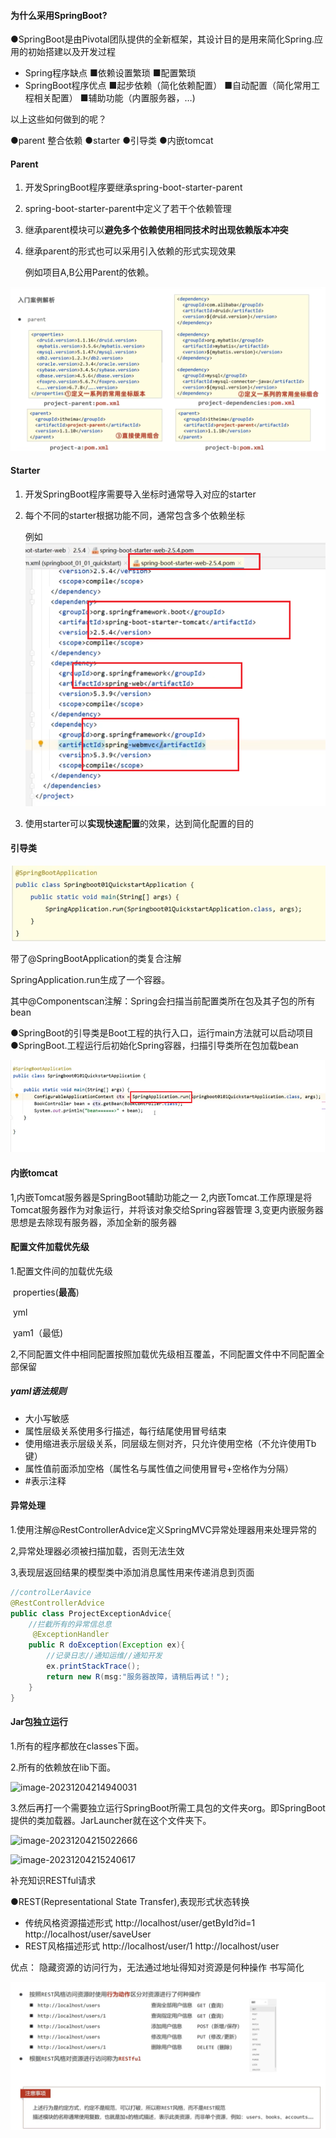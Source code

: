 #### 为什么采用SpringBoot?

●SpringBoot是由Pivotal团队提供的全新框架，其设计目的是用来简化Spring.应用的初始搭建以及开发过程

- Spring程序缺点
  ■依赖设置繁琐
  ■配置繁琐
- SpringBoot程序优点
  ■起步依赖（简化依赖配置）
  ■自动配置（简化常用工程相关配置）
  ■辅助功能（内置服务器，…)

以上这些如何做到的呢？

●parent 整合依赖
●starter
●引导类
●内嵌tomcat

#### Parent

1. 开发SpringBoot程序要继承spring-boot-starter-parent 

2. spring-boot-starter-parent中定义了若干个依赖管理 

3. 继承parent模块可以**避免多个依赖使用相同技术时出现依赖版本冲突** 

4. 继承parent的形式也可以采用引入依赖的形式实现效果

   例如项目A,B公用Parent的依赖。

![image-20241204205027635](基础篇.assets/image-20241204205027635.png)

#### Starter

1. 开发SpringBoot程序需要导入坐标时通常导入对应的starter

2. 每个不同的starter根据功能不同，通常包含多个依赖坐标 

   例如![image-20241204205907554](基础篇.assets/image-20241204205907554.png)

3. 使用starter可以**实现快速配置**的效果，达到简化配置的目的

#### 引导类

![image-20241204220608085](基础篇.assets/image-20241204220608085.png)

带了@SpringBootApplication的类复合注解

SpringApplication.run生成了一个容器。

其中@Componentscan注解：Spring会扫描当前配置类所在包及其子包的所有bean

●SpringBoot的引导类是Boot工程的执行入口，运行main方法就可以启动项目
●SpringBoot.工程运行后初始化Spring容器，扫描引导类所在包加载bean

![image-20241204220700574](基础篇.assets/image-20241204220700574.png)



#### 内嵌tomcat

1,内嵌Tomcat服务器是SpringBoot辅助功能之一
2,内嵌Tomcat.工作原理是将Tomcat服务器作为对象运行，并将该对象交给Spring容器管理
3,变更内嵌服务器思想是去除现有服务器，添加全新的服务器

#### 配置文件加载优先级

1.配置文件间的加载优先级

​	properties(**最高**)

​	yml

​	 yam1（最低)

 2,不同配置文件中相同配置按照加载优先级相互覆盖，不同配置文件中不同配置全部保留

##### yaml语法规则

- 大小写敏感
- 属性层级关系使用多行描述，每行结尾使用冒号结束
- 使用缩进表示层级关系，同层级左侧对齐，只允许使用空格（不允许使用Tb键）
- 属性值前面添加空格（属性名与属性值之间使用冒号+空格作为分隔）
- #表示注释

#### 异常处理

1.使用注解@RestControllerAdvice定义SpringMVC异常处理器用来处理异常的

 2,异常处理器必须被扫描加载，否则无法生效 

3,表现层返回结果的模型类中添加消息属性用来传递消息到页面

```java
//controlLerAavice
@RestControllerAdvice
public class ProjectExceptionAdvice{
    //拦截所有的异常信总息
     @ExceptionHandler 
    public R doException(Exception ex){
        //记录日志//通知运维//通知开发 
        ex.printStackTrace();
        return new R(msg:"服务器故障，请稍后再试！");
    }
}
```

#### Jar包独立运行

1.所有的程序都放在classes下面。

2.所有的依赖放在lib下面。

![image-20231204214940031](C:\Users\Administrator\AppData\Roaming\Typora\typora-user-images\image-20231204214940031.png)

3.然后再打一个需要独立运行SpringBoot所需工具包的文件夹org。即SpringBoot提供的类加载器。JarLauncher就在这个文件夹下。

![image-20231204215022666](C:\Users\Administrator\AppData\Roaming\Typora\typora-user-images\image-20231204215022666.png)

![image-20231204215240617](C:\Users\Administrator\AppData\Roaming\Typora\typora-user-images\image-20231204215240617.png)



补充知识RESTful请求

●REST(Representational State Transfer),表现形式状态转换

- 传统风格资源描述形式
  http://localhost/user/getById?id=1
  http://localhost/user/saveUser
- REST风格描述形式
  http://localhost/user/1
  http://localhost/user

优点：
隐藏资源的访问行为，无法通过地址得知对资源是何种操作
书写简化 

![image-20241204221759149](基础篇.assets/image-20241204221759149.png)

   


  

